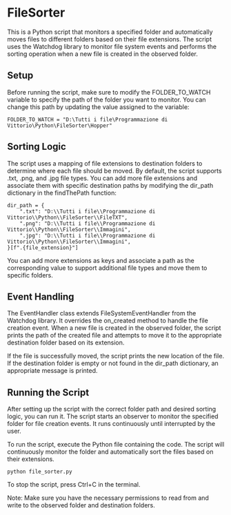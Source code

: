 # FileSorter
This is a Python script that monitors a specified folder and automatically moves files to different folders based on their file extensions. The script uses the Watchdog library to monitor file system events and performs the sorting operation when a new file is created in the observed folder.

## Setup
Before running the script, make sure to modify the FOLDER_TO_WATCH variable to specify the path of the folder you want to monitor. You can change this path by updating the value assigned to the variable:<br>
```
FOLDER_TO_WATCH = "D:\Tutti i file\Programmazione di Vittorio\Python\FileSorter\Hopper"
```

## Sorting Logic
The script uses a mapping of file extensions to destination folders to determine where each file should be moved. By default, the script supports .txt, .png, and .jpg file types. You can add more file extensions and associate them with specific destination paths by modifying the dir_path dictionary in the findThePath function:<br>
```
dir_path = {
    ".txt": "D:\\Tutti i file\\Programmazione di Vittorio\\Python\\FileSorter\\FileTXT",
    ".png": "D:\\Tutti i file\\Programmazione di Vittorio\\Python\\FileSorter\\Immagini",
    ".jpg": "D:\\Tutti i file\\Programmazione di Vittorio\\Python\\FileSorter\\Immagini",
}[f".{file_extension}"]
```
You can add more extensions as keys and associate a path as the corresponding value to support additional file types and move them to specific folders.

## Event Handling
The EventHandler class extends FileSystemEventHandler from the Watchdog library. It overrides the on_created method to handle the file creation event. When a new file is created in the observed folder, the script prints the path of the created file and attempts to move it to the appropriate destination folder based on its extension.

If the file is successfully moved, the script prints the new location of the file. If the destination folder is empty or not found in the dir_path dictionary, an appropriate message is printed.

## Running the Script
After setting up the script with the correct folder path and desired sorting logic, you can run it. The script starts an observer to monitor the specified folder for file creation events. It runs continuously until interrupted by the user.

To run the script, execute the Python file containing the code. The script will continuously monitor the folder and automatically sort the files based on their extensions.<br>
```
python file_sorter.py
```
To stop the script, press Ctrl+C in the terminal.

Note: Make sure you have the necessary permissions to read from and write to the observed folder and destination folders.
